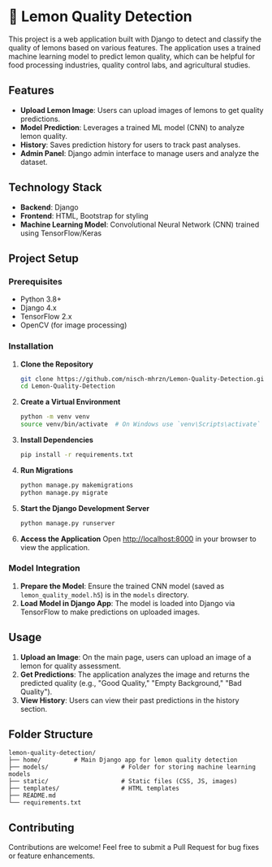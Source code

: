 # 🍋 Lemon Quality Detection

This project is a web application built with Django to detect and classify the quality of lemons based on various features. The application uses a trained machine learning model to predict lemon quality, which can be helpful for food processing industries, quality control labs, and agricultural studies. 

## Features
- **Upload Lemon Image**: Users can upload images of lemons to get quality predictions.
- **Model Prediction**: Leverages a trained ML model (CNN) to analyze lemon quality.
- **History**: Saves prediction history for users to track past analyses.
- **Admin Panel**: Django admin interface to manage users and analyze the dataset.

## Technology Stack
- **Backend**: Django
- **Frontend**: HTML, Bootstrap for styling
- **Machine Learning Model**: Convolutional Neural Network (CNN) trained using TensorFlow/Keras


## Project Setup

### Prerequisites
- Python 3.8+
- Django 4.x
- TensorFlow 2.x
- OpenCV (for image processing)
  
### Installation

1. **Clone the Repository**
    ```bash
    git clone https://github.com/nisch-mhrzn/Lemon-Quality-Detection.git
    cd Lemon-Quality-Detection
    ```

2. **Create a Virtual Environment**
    ```bash
    python -m venv venv
    source venv/bin/activate  # On Windows use `venv\Scripts\activate`
    ```

3. **Install Dependencies**
    ```bash
    pip install -r requirements.txt
    ```

4. **Run Migrations**
    ```bash
    python manage.py makemigrations
    python manage.py migrate
    ```

5. **Start the Django Development Server**
    ```bash
    python manage.py runserver
    ```

6. **Access the Application**
    Open [http://localhost:8000](http://localhost:8000) in your browser to view the application.

### Model Integration
1. **Prepare the Model**: Ensure the trained CNN model (saved as `lemon_quality_model.h5`) is in the `models` directory.
2. **Load Model in Django App**: The model is loaded into Django via TensorFlow to make predictions on uploaded images.

## Usage
1. **Upload an Image**: On the main page, users can upload an image of a lemon for quality assessment.
2. **Get Predictions**: The application analyzes the image and returns the predicted quality (e.g., "Good Quality," "Empty Background," "Bad Quality").
3. **View History**: Users can view their past predictions in the history section.

## Folder Structure
```plaintext
lemon-quality-detection/
├── home/         # Main Django app for lemon quality detection
├── models/                    # Folder for storing machine learning models
├── static/                    # Static files (CSS, JS, images)
├── templates/                 # HTML templates
├── README.md
└── requirements.txt
```


## Contributing
Contributions are welcome! Feel free to submit a Pull Request for bug fixes or feature enhancements.
